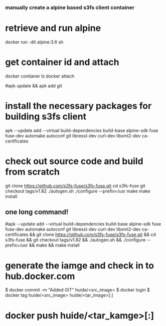 ### manually create a alpine based s3fs client container

# retrieve and run alpine
docker run -dit alpine:3.6 sh

# get container id and attach
docker contianer ls
docker attach <alpine contianer id>

#apk update && apk add git

# install the necessary packages for building s3fs client
apk --update add --virtual build-dependencies build-base alpine-sdk fuse fuse-dev automake autoconf git libressl-dev curl-dev libxml2-dev ca-certificates

# check out source code and build from scratch
git clone https://github.com/s3fs-fuse/s3fs-fuse.git 
cd s3fs-fuse 
git checkout tags/v1.82
./autogen.sh
./configure --prefix=/usr
make
make install 

## one long command!
#apk --update add --virtual build-dependencies build-base alpine-sdk fuse fuse-dev automake autoconf git libressl-dev curl-dev libxml2-dev ca-certificates && git clone https://github.com/s3fs-fuse/s3fs-fuse.git && cd s3fs-fuse && git checkout tags/v1.82 && ./autogen.sh && ./configure --prefix=/usr && make && make install 

# generate the iamge and check in to hub.docker.com
$ docker commit -m "Added GIT" <container ID>  huide/<src_image>
$ docker login
$ docker tag huide/<src_image> huide/<tar_image>[:<revision>]
# docker push huide/<tar_kamge>[:<revision>]


